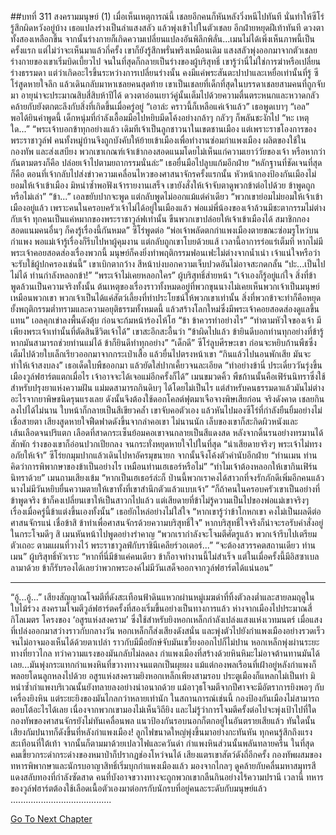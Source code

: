 ##บทที่ 311 สงครามมนุษย์ (1)
เมื่อเห็นเหตุการณ์นี้ เชลยอีกคนก็หันหลังวิ่งหนีไปทันที นั่นทำให้ซีโร่รู้สึกผิดหวังอยู่บ้าง
เธอแปลงร่างเป็นลำแสงสลัว แล้วพุ่งเข้าไปในตัวเชลย อีกฝ่ายหยุดฝีเท้าทันที ดวงตาทั้งสองเหลือกขึ้น จากนั้นร่างกายก็เกิดความเปลี่ยนแปลงอันพิลึกพิลั่น...เมนไม่ได้เพิ่งเห็นภาพนี้เป็นครั้งแรก แต่ไม่ว่าจะเห็นมาแล้วกี่ครั้ง เขาก็ยังรู้สึกพรั่นพรึงเหมือนเดิม
แสงสลัวพุ่งออกมาจากตัวเชลย ร่างกายของเขาเริ่มบิดเบี้ยวไป จนในที่สุดก็กลายเป็นร่างของผู้บริสุทธิ์
เขารู้ว่านี่ไม่ใช่การฆ่าหรือเปลี่ยนร่างธรรมดา แต่ว่าเกิดอะไรขึ้นระหว่างการเปลี่ยนร่างนั้น คงมีแค่พระสันตะปาปาและเหยื่อเท่านั้นที่รู้
ซีโร่สูดหายใจลึก แล้วเดินกลับมาหาเชลยคนสุดท้าย
เขาเป็นเชลยที่เด็กที่สุดในบรรดาเชลยสามคนที่ถูกจับมา อายุน่าจะประมาณสิบสี่สิบห้าปีได้ ดวงตาอ่อนเยาว์คู่นั้นเต็มไปด้วยความตื่นตระหนกและหวาดกลัว คล้ายกับยังตกตะลึงกับสิ่งที่เกิดขึ้นเมื่อครู่อยู่
“เอาล่ะ คราวนี้ก็เหลือแค่เจ้าแล้ว” เธอพูดเบาๆ “เอล”
พอได้ยินคำพูดนี้ เด็กหนุ่มที่กำลังเอื้อมมือไปหยิบมีดโค้งอย่างกล้าๆ กลัวๆ ก็พลันชะงักไป “หะ เหตุใด...”
“พระเจ้าบอกข้าทุกอย่างแล้ว เดิมทีเจ้าเป็นลูกชาวนาในเขตชานเมือง แต่เพราะราชโองการของพระราชาวูล์ฟ คนทั้งหมู่บ้านจึงถูกบังคับให้ย้ายเข้าเมืองเพื่อทำงานซ่อมกำแพงเมือง ผลิตของใช้ในกองทัพ และส่งเสบียง พวกเขาเกณฑ์เจ้าเข้ากองสอดแนมโดยไม่เห็นแก่ความเยาว์วัยของเจ้า หรือหากว่ากันตามตรงก็คือ ปล่อยเจ้าไปตามยถากรรมนั่นล่ะ” เธอยื่นมือไปลูบแก้มอีกฝ่าย “หลักฐานที่ชัดเจนที่สุดก็คือ ตอนที่เจ้ากลับไปส่งข่าวความเคลื่อนไหวของศาสนาจักรครั้งแรกนั้น หัวหน้ากองป้องกันเมืองไม่ยอมให้เจ้าเข้าเมือง มิหนำซ้ำพอฟังเจ้ารายงานเสร็จ เขายังสั่งให้เจ้าจับตาดูพวกข้าต่อไปด้วย ข้าพูดถูกหรือไม่เล่า”
“ข้า...” เอลขยับปากจะพูด แต่กลับพูดไม่ออกแม้แต่คำเดียว
“พวกเขาย่อมไม่ยอมให้เจ้าเข้าเมืองอยู่แล้ว เพราะคนในครอบครัวเจ้าไม่ได้อยู่ในเมืองแล้ว พ่อแม่พี่น้องของเจ้าล้วนมีชะตากรรมไม่ต่างกับเจ้า ทุกคนเป็นแค่หมากของพระราชาวูล์ฟเท่านั้น ขืนพวกเขาปล่อยให้เจ้าเข้าเมืองได้ สมาชิกกองสอดแนมคนอื่นๆ ก็คงรู้เรื่องนี้กันหมด” ซีโร่พูดต่อ “พ่อเจ้าพลัดตกกำแพงเมืองตายขณะซ่อมรูโหว่บนกำแพง พอแม่เจ้ารู้เรื่องก็รีบไปหาผู้คุมงาน แต่กลับถูกเขาโบยด้วยแส้ เวลานี้อาการร่อแร่เต็มที หากไม่มีพระเจ้าคอยสอดส่องเรื่องพวกนี้ มนุษย์ก็คงยิ่งทำพฤติกรรมฟอนเฟะไม่ต่างจากน้ำเน่า เจ้าแน่ใจหรือว่าจะรับใช้ผู้ปกครองเช่นนี้”
เขาเบิกตากว้าง สีหน้าบ่งบอกความเจ็บปวดอันไม่อาจสะกดกลั้น “ปะ...เป็นไปไม่ได้ ท่านกำลังหลอกข้า!”
“พระเจ้าไม่เคยหลอกใคร” ผู้บริสุทธิ์ส่ายหน้า “เจ้าเองก็รู้อยู่แก่ใจ สิ่งที่ข้าพูดล้วนเป็นความจริงทั้งนั้น ต้นเหตุของเรื่องราวทั้งหมดอยู่ที่พวกขุนนางไม่เคยเห็นพวกเจ้าเป็นมนุษย์เหมือนพวกเขา พวกเจ้าเป็นได้แค่สัตว์เลี้ยงที่ทำประโยชน์ให้พวกเขาเท่านั้น สิ่งที่พวกข้าจะทำก็คือหยุดยั้งพฤติกรรมต่ำทรามและความอยุติธรรมทั้งหมดนี้ แล้วสร้างโลกใหม่ซึ่งมีพระเจ้าคอยสอดส่องดูแลขึ้นแทน”
เอลคุกเข่าลงพื้นดังตุ้บ ก่อนจะก้มหน้าร้องไห้โฮ “ข้า ข้าควรทำอย่างไร”
“ทำตามหัวใจของเจ้า มีเพียงพระเจ้าเท่านั้นที่ตัดสินชีวิตเจ้าได้”
เขาสะอึกสะอื้นว่า “ข้าผิดไปแล้ว ข้ายินดีบอกท่านทุกอย่างที่ข้ารู้ หากมันสามารถช่วยท่านแม่ได้ ข้าก็ยินดีทำทุกอย่าง”
“เด็กดี” ซีโร่ลูบศีรษะเขา ก่อนจะหยิบก้านพืชซึ่งเต็มไปด้วยใบเล็กเรียวออกมาจากกระเป๋าเสื้อ แล้วยื่นไปตรงหน้าเขา “กินแล้วไปนอนพักเสีย มันจะทำให้เจ้าสงบลง” เธอเด็ดใบพืชออกมา แล้วยัดใส่ปากเคี้ยวจนละเอียด “ทำอย่างข้านี่ ประเดี๋ยววันรุ่งขึ้นเมืองวูล์ฟฮาร์ตแตกเมื่อไร เจ้าอาจจะได้เจอแม่อีกครั้งก็ได้”
เมนขมวดคิ้ว พืชก้านนั้นคือเฟิร์นนิทราซึ่งใช้สำหรับปรุงยาแห่งความฝัน แม่มดสามารถกินดิบๆ ได้โดยไม่เป็นไร แต่สำหรับคนธรรมดาแล้วมันไม่ต่างอะไรจากยาพิษชนิดรุนแรงเลย ดังนั้นจึงต้องใช้ดอกโคลต์ฟุตมาเจือจางพิษเสียก่อน จริงดังคาด เชลยกินลงไปได้ไม่นาน ใบหน้าก็กลายเป็นสีเขียวคล้ำ เขาจับคอตัวเอง แล้วหันไปมองซีโร่ที่กำลังยืนยิ้มอย่างไม่เชื่อสายตา เสียงสูดหายใจฟืดฟาดดังขึ้นจากลำคอเขา ไม่นานนัก เล็บของเขาก็สะกิดผิวหนังและเส้นเลือดจนปริแตก เลือดที่สาดกระเซ็นย้อมคอเขาจนกลายเป็นสีแดงสด หลังจากดิ้นรนอย่างทรมานได้สักพัก ร่างของเขาก็อ่อนปวกเปียกลง จนกระทั่งหยุดหายใจไปในที่สุด
“น่าเสียดายจริงๆ พระเจ้าไม่ทรงอภัยให้เจ้า” ซีโร่ยกมุมปากแล้วเดินไปหาอัครมุขนายก จากนั้นจึงโค้งตัวคำนับอีกฝ่าย “ท่านเมน ท่านคิดว่าการพิพากษาของข้าเป็นอย่างไร เหมือนท่านเฮเธอร์หรือไม่”
“ทำไมเจ้าต้องหลอกให้เขากินเฟิร์นนิทราด้วย” เมนถามเสียงเข้ม “หากเป็นเฮเธอร์ล่ะก็ ป่านนี้พวกเราคงได้สาวกที่จงรักภักดีเพิ่มอีกคนแล้ว นางไม่มีวันหยิบยื่นความตายให้เขาทั้งที่เขาสำนึกตัวแล้วแบบเจ้า”
“ก็ถ้าคนในครอบครัวเขาเป็นอย่างที่ข้าพูดจริง ข้าก็คงเปลี่ยนเขาให้เป็นสาวกไปแล้ว แต่เสียดายที่ข้าไม่รู้ความเป็นไปของพ่อแม่เขาจริงๆ เรื่องเมื่อครู่นี้ข้าแต่งขึ้นเองทั้งนั้น” เธอยักไหล่อย่างไม่ใส่ใจ “หากเขารู้ว่าข้าโกหกเขา คงไม่เป็นผลดีต่อศาสนจักรแน่ เชื่อข้าสิ ข้าทำเพื่อศาสนจักรด้วยความบริสุทธิ์ใจ”
หากบริสุทธิ์ใจจริงก็น่าจะรอรับคำสั่งอยู่ในกระโจมดีๆ สิ เมนหันหน้าไปพูดอย่างรำคาญ “พวกเรากำลังจะโจมตีศัตรูแล้ว พวกเจ้ารีบไปเตรียมตัวเถอะ ตามแผนที่วางไว้ พระราชาวูลฟ์กับราชินีเคลียร์วอเตอร์...”
“จะต้องสวรรคตสถานเดียว ท่านเมน” ผู้บริสุทธิ์หัวเราะ “หากที่นี่มีข้าแค่คนเดียว ข้าก็อาจทำงานนี้ไม่สำเร็จ แต่ในเมื่อครั้งนี้มีอิสซาเบลลามาด้วย ข้าก็รับรองได้เลยว่าพวกพระองค์ไม่มีวันเสด็จออกจากวูล์ฟฮาร์ตได้แน่นอน”
********************
“อู้...อู้...”
เสียงสัญญาณโจมตีที่ดังสะเทือนฟ้าดินแหวกผ่านหมู่เมฆดำที่ทิ้งตัวลงต่ำและสายลมฤดูในใบไม้ร่วง สงครามโจมตีวูล์ฟฮาร์ตครั้งที่สองเริ่มขึ้นอย่างเป็นทางการแล้ว
ห่างจากเมืองไปประมาณสี่กิโลเมตร โครงของ ‘อสูรแห่งสงคราม’ ซึ่งใช้สำหรับยิงหอกเหล็กกำลังเปล่งแสงแห่งเวทมนตร์ เมื่อแสงที่เปล่งออกมาสว่างราวกับกลางวัน หอกเหล็กก็ส่งเสียงดังสนั่น และพุ่งตัวไปยังกำแพงเมืองอย่างรวดเร็วจนไม่อาจมองเห็นได้ด้วยตาเปล่า ราวกับมีมือยักษ์จับมันเขวี้ยงออกไปก็ไม่ปาน
หอกเหล็กพุ่งผ่านระยะทางที่ยาวไกล ทว่าความแรงของมันกลับไม่ลดลง กำแพงเมืองที่สร้างด้วยหินหิมะไม่อาจต้านทานมันได้เลย...มันพุ่งกระแทกกำแพงหินที่ขวางทางจนแตกเป็นผุยผง แม้แต่กองพลเรือนที่เฝ้าอยู่หลังกำแพงก็พลอยโดนลูกหลงไปด้วย อสูรแห่งสงครามยิงหอกเหล็กเพียงสามรอบ ประตูเมืองก็แหลกไม่เป็นท่า มิหนำซ้ำกำแพงบริเวณนั้นยังทลายลงอย่างน่าอนาถด้วย
แม้อาวุธโจมตีจากปีศาจจะมีอัตราการยิงพอๆ กับเครื่องยิงหิน แต่ระยะยิงของมันไกลกว่าหลายเท่านัก ในสถานการณ์เช่นนี้ กองป้องกันเมืองไม่สามารถตอบโต้อะไรได้เลย เนื่องจากพวกเขามองไม่เห็นวิถียิง และไม่รู้ว่าการโจมตีครั้งต่อไปจะพุ่งเป้าไปที่ใด กองทัพของศาสนจักรยังไม่ทันเคลื่อนพล แนวป้องกันรอบนอกก็ตกอยู่ในอันตรายเสียแล้ว
ทันใดนั้น เสียงกัมปนาทก็ดังขึ้นที่หลังกำแพงเมือง!
ลูกไฟขนาดใหญ่พุ่งขึ้นมาอย่างกะทันหัน ทุกคนรู้สึกถึงแรงสะเทือนที่ใต้เท้า จากนั้นก็ตามมาด้วยเปลวไฟและควันดำ กำแพงหินส่วนนั้นพลันทลายครืน ในที่สุด คมเขี้ยวกระดำกระด่างของหมาป่าก็ปรากฏช่องโหว่จนได้
เสียงแตรเขาสัตว์ดังถี่อีกครั้ง กองทัพผสมของทหารพิพากษาและนักรบอาญาสิทธิ์เริ่มบุกกำแพงเมืองแล้ว มองจากไกลๆ ดูคล้ายกับคลื่นมหาสมุทรสีแดงสลับทองที่กำลังซัดสาด คนที่บังอาจขวางทางจะถูกพวกเขากลืนกินอย่างไร้ความปรานี
เวลานี้ ทหารของวูล์ฟฮาร์ตต้องใช้เลือดเนื้อตัวเองมาต่อกรกับนักรบที่อยู่คนละระดับกับมนุษย์แล้ว
........................................


[Go To Next Chapter]( ./224.md)